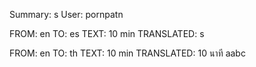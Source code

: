 Summary: s
User: pornpatn

FROM: en TO: es
TEXT: 10 min
TRANSLATED:  s

FROM: en TO: th
TEXT: 10 min
TRANSLATED: 10 นาที aabc
